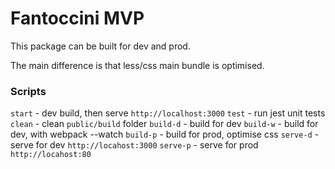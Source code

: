 # Fantoccini MVP

This package can be built for dev and prod.

The main difference is that less/css main bundle is optimised.

### Scripts

`start` - dev build, then serve `http://localhost:3000`
`test` - run jest unit tests
`clean` - clean `public/build` folder
`build-d` - build for dev
`build-w` - build for dev, with webpack --watch
`build-p` - build for prod, optimise css
`serve-d` - serve for dev `http://locahost:3000`
`serve-p` - serve for prod `http://locahost:80`